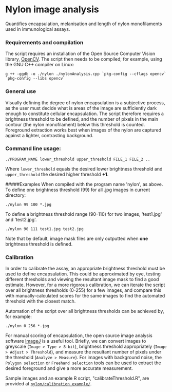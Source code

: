 # Nylon image analysis
Quantifies encapsulation, melanisation and length of nylon monofilaments used in immunological assays.

### Requirements and compilation

The script requires an installation of the Open Source Computer Vision library, [OpenCV](http://opencv.org/quickstart.html.). The script then needs to be compiled; for example, using the GNU C++ compiler on Linux:

```g ++ -ggdb -o ./nylon ./nylonAnalysis.cpp `pkg-config --cflags opencv` `pkg-config --libs opencv` ```


### General use
Visually defining the degree of nylon encapsulation is a subjective process, as the user must decide what is areas of the image are sufficiently dark enough to constitute cellular encapsulation. The script therefore requires a brightness threshold to be defined, and the number of pixels in the main contour (the nylon monofilament) below this threshold is counted. Foreground extraction works best when images of the nylon are captured against a lighter, contrasting background.

### Command line usage:

```./PROGRAM_NAME lower_threshold upper_threshold FILE_1 FILE_2 ..```

Where `lower_threshold` equals the desired lower brightness threshold and `upper_threshold` the desired higher threshold **+1**.


#####Examples
When compiled with the program name 'nylon', as above. To define one brightness threshold (99) for all .jpg images in current directory:

```./nylon 99 100 *.jpg```

To define a brightness threshold range (90-110) for two images, 'test1.jpg' and 'test2.jpg'.

```./nylon 90 111 test1.jpg test2.jpg```

Note that by default, image mask files are only outputted when **one** brightness threshold is defined.


### Calibration
In order to calibrate the assay, an appropriate brightness threshold must be used to define encapsulation. This could be approximated by eye, testing different thresholds and viewing the resultant image mask to find a good estimate. However, for a more rigorous calibration, we can iterate the script over all brightness thresholds (0-255) for a few images, and compare this with manually-calculated scores for the same images to find the automated threshold with the closest match.

Automation of the script over all brightness thresholds can be achieved by, for example:

```./nylon 0 256 *.jpg```

For manual scoring of encapsulation, the open source image analysis software [ImageJ](http://imagej.nih.gov/ij/) is a useful tool. Briefly, we can convert images to greyscale (`Image > Type > 8-bit`), brightness threshold appropriately (`Image > Adjust > Threshold`), and measure the resultant number of pixels under the threshold (`Analyze > Measure`). For images with background noise, the `Polygon selection` or `Freehand selection` tools can be used to extract the desired foreground and give a more accurate measurement.

Sample images and an example R script, "calibrateThreshold.R", are provided at  [`nylon/calibration_example/`](https://github.com/JoGall/nylon-encapsulation/tree/master/calibration_example).

